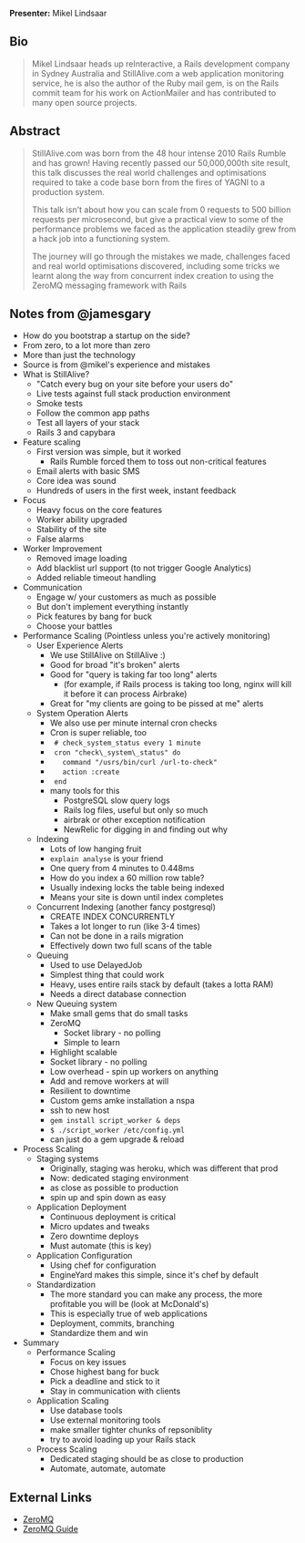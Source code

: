 **Presenter:** Mikel Lindsaar

## Bio

> Mikel Lindsaar heads up reInteractive, a Rails development company in Sydney Australia and StillAlive.com a web application monitoring service, he is also the author of the Ruby mail gem, is on the Rails commit team for his work on ActionMailer and has contributed to many open source projects.

## Abstract

> StillAlive.com was born from the 48 hour intense 2010 Rails Rumble and has grown!  Having recently passed our 50,000,000th site result, this talk discusses the real world challenges and optimisations required to take a code base born from the fires of YAGNI to a production system.
>
> This talk isn't about how you can scale from 0 requests to 500 billion requests per microsecond, but give a practical view to some of the performance problems we faced as the application steadily grew from a hack job into a functioning system.
>
> The journey will go through the mistakes we made, challenges faced and real world optimisations discovered, including some tricks we learnt along the way from concurrent index creation to using the ZeroMQ messaging framework with Rails

## Notes from @jamesgary

* How do you bootstrap a startup on the side?
* From zero, to a lot more than zero
* More than just the technology
* Source is from @mikel's experience and mistakes
* What is StillAlive?
    * "Catch every bug on your site before your users do"
    * Live tests against full stack production environment
    * Smoke tests
    * Follow the common app paths
    * Test all layers of your stack
    * Rails 3 and capybara
* Feature scaling
    * First version was simple, but it worked
        * Rails Rumble forced them to toss out non-critical features
    * Email alerts with basic SMS
    * Core idea was sound
    * Hundreds of users in the first week, instant feedback
* Focus
    * Heavy focus on the core features
    * Worker ability upgraded
    * Stability of the site
    * False alarms
* Worker Improvement
    * Removed image loading
    * Add blacklist url support (to not trigger Google Analytics)
    * Added reliable timeout handling
* Communication
    * Engage w/ your customers as much as possible
    * But don't implement everything instantly
    * Pick features by bang for buck
    * Choose your battles
* Performance Scaling (Pointless unless you're actively monitoring)
    * User Experience Alerts
        * We use StillAlive on StillAlive :)
        * Good for broad "it's broken" alerts
        * Good for "query is taking far too long" alerts
            * (for example, if Rails process is taking too long, nginx will kill it before it can process Airbrake)
        * Great for "my clients are going to be pissed at me" alerts
    * System Operation Alerts
        * We also use per minute internal cron checks
        * Cron is super reliable, too
        * ` # check_system_status every 1 minute`
        * ` cron "check\_system\_status" do`
        * `   command "/usrs/bin/curl /url-to-check"`
        * `   action :create`
        * ` end`
        * many tools for this
            * PostgreSQL slow query logs
            * Rails log files, useful but only so much
            * airbrak or other exception notification
            * NewRelic for digging in and finding out why
    * Indexing
        * Lots of low hanging fruit
        * `explain analyse` is your friend
        * One query from 4 minutes to 0.448ms
        * How do you index a 60 million row table?
        * Usually indexing locks the table being indexed
        * Means your site is down until index completes
    * Concurrent Indexing (another fancy postgresql)
        * CREATE INDEX CONCURRENTLY
        * Takes a lot longer to run (like 3-4 times)
        * Can not be done in a rails migration
        * Effectively down two full scans of the table
    * Queuing
        * Used to use DelayedJob
        * Simplest thing that could work
        * Heavy, uses entire rails stack by default (takes a lotta RAM)
        * Needs a direct database connection
    * New Queuing system
        * Make small gems that do small tasks
        * ZeroMQ
            * Socket library - no polling
            * Simple to learn
        * Highlight scalable
        * Socket library - no polling
        * Low overhead - spin up workers on anything
        * Add and remove workers at will
        * Resilient to downtime
        * Custom gems amke installation a nspa
        * ssh to new host
        * `gem install script_worker & deps`
        * `$ ./script_worker /etc/config.yml`
        * can just do a gem upgrade & reload
* Process Scaling
    * Staging systems
        * Originally, staging was heroku, which was different that prod
        * Now: dedicated staging environment
        * as close as possible to production
        * spin up and spin down as easy
    * Application Deployment
        * Continuous deployment is critical
        * Micro updates and tweaks
        * Zero downtime deploys
        * Must automate (this is key)
    * Application Configuration
        * Using chef for configuration
        * EngineYard makes this simple, since it's chef by default
    * Standardization
        * The more standard you can make any process, the more profitable you will be (look at McDonald's)
        * This is especially true of web applications
        * Deployment, commits, branching
        * Standardize them and win
* Summary
    * Performance Scaling
        * Focus on key issues
        * Chose highest bang for buck
        * Pick a deadline and stick to it
        * Stay in communication with clients
    * Application Scaling
        * Use database tools
        * Use external monitoring tools
        * make smaller tighter chunks of repsoniblity
        * try to avoid loading up your Rails stack
    * Process Scaling
        * Dedicated staging should be as close to production
        * Automate, automate, automate

## External Links

* [ZeroMQ](http://www.zeromq.org)
* [ZeroMQ Guide](http://zguide.zeromq.org/page:all)
